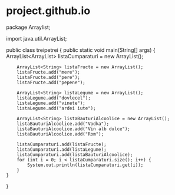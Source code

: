 # project.github.io
package Arraylist;

import java.util.ArrayList;

public class treipetrei {
	public static void main(String[] args) {
		ArrayList<ArrayList<String>> listaCumparaturi = new ArrayList();

		ArrayList<String> listaFructe = new ArrayList();
		listaFructe.add("mere");
		listaFructe.add("pere");
		listaFructe.add("pepene");

		ArrayList<String> listaLegume = new ArrayList();
		listaLegume.add("dovlecel");
		listaLegume.add("vinete");
		listaLegume.add("ardei iute");

		ArrayList<String> listaBauturiAlcoolice = new ArrayList();
		listaBauturiAlcoolice.add("Vodka");
		listaBauturiAlcoolice.add("Vin alb dulce");
		listaBauturiAlcoolice.add("Rom");

		listaCumparaturi.add(listaFructe);
		listaCumparaturi.add(listaLegume);
		listaCumparaturi.add(listaBauturiAlcoolice);
		for (int i = 0; i < listaCumparaturi.size(); i++) {
			System.out.println(listaCumparaturi.get(i));
		}
	}
}
                                                

